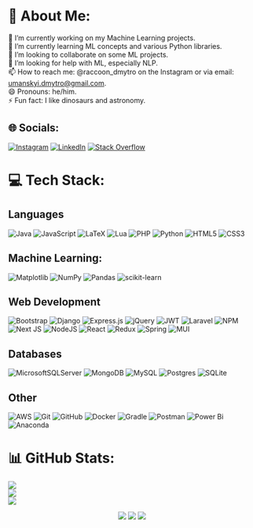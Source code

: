 # 💫 About Me:
🔭 I’m currently working on my Machine Learning projects.<br>🌱 I’m currently learning ML concepts and various Python libraries.<br>👯 I’m looking to collaborate on some ML projects.<br>🤔 I’m looking for help with ML, especially NLP.<br>📫 How to reach me: @raccoon_dmytro on the Instagram or via email: umanskyi.dmytro@gmail.com.<br>😄 Pronouns: he/him.<br>⚡ Fun fact: I like dinosaurs and astronomy.


## 🌐 Socials:
[![Instagram](https://img.shields.io/badge/Instagram-%23E4405F.svg?logo=Instagram&logoColor=white)](https://instagram.com/@raccoon_dmytro) [![LinkedIn](https://img.shields.io/badge/LinkedIn-%230077B5.svg?logo=linkedin&logoColor=white)](www.linkedin.com/in/dmytro-umanskyi-68111b235) [![Stack Overflow](https://img.shields.io/badge/-Stackoverflow-FE7A16?logo=stack-overflow&logoColor=white)](https://stackoverflow.com/users/29064812) 

# 💻 Tech Stack:
## Languages
![Java](https://img.shields.io/badge/java-%23ED8B00.svg?style=flat&logo=openjdk&logoColor=white) ![JavaScript](https://img.shields.io/badge/javascript-%23323330.svg?style=flat&logo=javascript&logoColor=%23F7DF1E) ![LaTeX](https://img.shields.io/badge/latex-%23008080.svg?style=flat&logo=latex&logoColor=white) ![Lua](https://img.shields.io/badge/lua-%232C2D72.svg?style=flat&logo=lua&logoColor=white) ![PHP](https://img.shields.io/badge/php-%23777BB4.svg?style=flat&logo=php&logoColor=white) ![Python](https://img.shields.io/badge/python-3670A0?style=flat&logo=python&logoColor=ffdd54) ![HTML5](https://img.shields.io/badge/html5-%23E34F26.svg?style=flat&logo=html5&logoColor=white) ![CSS3](https://img.shields.io/badge/css3-%231572B6.svg?style=flat&logo=css3&logoColor=white) 

## Machine Learning:
![Matplotlib](https://img.shields.io/badge/Matplotlib-%23ffffff.svg?style=flat&logo=Matplotlib&logoColor=black) ![NumPy](https://img.shields.io/badge/numpy-%23013243.svg?style=flat&logo=numpy&logoColor=white) ![Pandas](https://img.shields.io/badge/pandas-%23150458.svg?style=flat&logo=pandas&logoColor=white) ![scikit-learn](https://img.shields.io/badge/scikit--learn-%23F7931E.svg?style=flat&logo=scikit-learn&logoColor=white)  

## Web Development
![Bootstrap](https://img.shields.io/badge/bootstrap-%238511FA.svg?style=flat&logo=bootstrap&logoColor=white) ![Django](https://img.shields.io/badge/django-%23092E20.svg?style=flat&logo=django&logoColor=white) ![Express.js](https://img.shields.io/badge/express.js-%23404d59.svg?style=flat&logo=express&logoColor=%2361DAFB) ![jQuery](https://img.shields.io/badge/jquery-%230769AD.svg?style=flat&logo=jquery&logoColor=white) ![JWT](https://img.shields.io/badge/JWT-black?style=flat&logo=JSON%20web%20tokens) ![Laravel](https://img.shields.io/badge/laravel-%23FF2D20.svg?style=flat&logo=laravel&logoColor=white) ![NPM](https://img.shields.io/badge/NPM-%23CB3837.svg?style=flat&logo=npm&logoColor=white) ![Next JS](https://img.shields.io/badge/Next-black?style=flat&logo=next.js&logoColor=white) ![NodeJS](https://img.shields.io/badge/node.js-6DA55F?style=flat&logo=node.js&logoColor=white) ![React](https://img.shields.io/badge/react-%2320232a.svg?style=flat&logo=react&logoColor=%2361DAFB) ![Redux](https://img.shields.io/badge/redux-%23593d88.svg?style=flat&logo=redux&logoColor=white) ![Spring](https://img.shields.io/badge/spring-%236DB33F.svg?style=flat&logo=spring&logoColor=white) ![MUI](https://img.shields.io/badge/MUI-%230081CB.svg?style=flat&logo=mui&logoColor=white) 

## Databases
![MicrosoftSQLServer](https://img.shields.io/badge/Microsoft%20SQL%20Server-CC2927?style=flat&logo=microsoft%20sql%20server&logoColor=white) ![MongoDB](https://img.shields.io/badge/MongoDB-%234ea94b.svg?style=flat&logo=mongodb&logoColor=white) ![MySQL](https://img.shields.io/badge/mysql-4479A1.svg?style=flat&logo=mysql&logoColor=white) ![Postgres](https://img.shields.io/badge/postgres-%23316192.svg?style=flat&logo=postgresql&logoColor=white) ![SQLite](https://img.shields.io/badge/sqlite-%2307405e.svg?style=flat&logo=sqlite&logoColor=white) 

## Other
![AWS](https://img.shields.io/badge/AWS-%23FF9900.svg?style=flat&logo=amazon-aws&logoColor=white) ![Git](https://img.shields.io/badge/git-%23F05033.svg?style=flat&logo=git&logoColor=white) ![GitHub](https://img.shields.io/badge/github-%23121011.svg?style=flat&logo=github&logoColor=white) ![Docker](https://img.shields.io/badge/docker-%230db7ed.svg?style=flat&logo=docker&logoColor=white) ![Gradle](https://img.shields.io/badge/Gradle-02303A.svg?style=flat&logo=Gradle&logoColor=white) ![Postman](https://img.shields.io/badge/Postman-FF6C37?style=flat&logo=postman&logoColor=white) ![Power Bi](https://img.shields.io/badge/power_bi-F2C811?style=flat&logo=powerbi&logoColor=black) ![Anaconda](https://img.shields.io/badge/Anaconda-%2344A833.svg?style=flat&logo=anaconda&logoColor=white) 

# 📊 GitHub Stats:
![](https://github-readme-stats.vercel.app/api?username=dmuman&theme=default&hide_border=false&include_all_commits=false&count_private=false)<br/>
![](https://github-readme-streak-stats.herokuapp.com/?user=dmuman&theme=default&hide_border=false)<br/>
![](https://github-readme-stats.vercel.app/api/top-langs/?username=dmuman&theme=default&hide_border=false&include_all_commits=false&count_private=false&layout=compact)

<!-- ### 🔝 Top Contributed Repo
![](https://github-contributor-stats.vercel.app/api?username=dmuman&limit=5&theme=default&combine_all_yearly_contributions=true) -->

<p align="center">
  <img src="https://github-readme-stats.vercel.app/api?username=dmuman&theme=default&hide_border=false&include_all_commits=false&count_private=false">
  <img src="https://github-readme-streak-stats.herokuapp.com/?user=dmuman&theme=default&hide_border=false">
  <img src="https://github-readme-stats.vercel.app/api/top-langs/?username=dmuman&theme=default&hide_border=false&include_all_commits=false&count_private=false&layout=compact">
</p>

<!-- Proudly created with GPRM ( https://gprm.itsvg.in ) -->
